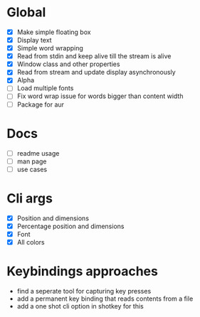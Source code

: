 # Global
  - [X] Make simple floating box
  - [X] Display text
  - [X] Simple word wrapping
  - [X] Read from stdin and keep alive till the stream is alive
  - [X] Window class and other properties
  - [X] Read from stream and update display asynchronously
  - [X] Alpha
  - [ ] Load multiple fonts
  - [ ] Fix word wrap issue for words bigger than content width
  - [ ] Package for aur

# Docs
  - [ ] readme usage
  - [ ] man page
  - [ ] use cases

# Cli args
  - [X] Position and dimensions
  - [X] Percentage position and dimensions
  - [X] Font
  - [X] All colors

# Keybindings approaches
  - find a seperate tool for capturing key presses
  - add a permanent key binding that reads contents from a file
  - add a one shot cli option in shotkey for this

